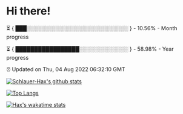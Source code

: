 # Hi there!

⏳ { ███░░░░░░░░░░░░░░░░░░░░░░░░░░░ } - 10.56% - Month progress

⏳ { █████████████████░░░░░░░░░░░░░ } - 58.98% - Year progress

⏰ Updated on Thu, 04 Aug 2022 06:32:10 GMT


[![Schlauer-Hax's github stats](https://github-readme-stats.vercel.app/api?username=Schlauer-Hax&show_icons=true&theme=dark&count_private=true)](https://github.com/Schlauer-Hax)


[![Top Langs](https://github-readme-stats.vercel.app/api/top-langs/?username=Schlauer-Hax&layout=compact&theme=dark)](https://github.com/Schlauer-Hax?tab=repositories)


[![Hax's wakatime stats](https://github-readme-stats.vercel.app/api/wakatime?username=Hax&theme=dark)](https://wakatime.com/@Hax)

